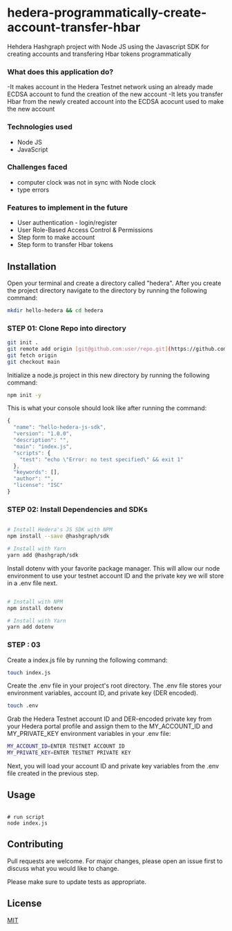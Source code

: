 # hedera-programmatically-create-account-transfer-hbar
Hehdera Hashgraph project with Node JS using the Javascript SDK for creating accounts and transfering Hbar tokens programmatically 

### What does this application do?
-It makes account in the Hedera Testnet network using an already made ECDSA account to fund the creation of the new account
-It lets you transfer Hbar from the newly created account into the ECDSA acocunt used to make the new account

### Technologies used
- Node JS
- JavaScript
  
### Challenges faced 
- computer clock was not in sync with Node clock
- type errors

### Features to implement in the future
- User authentication - login/register
- User Role-Based Access Control & Permissions
- Step form to make account
- Step form to transfer Hbar tokens

## Installation

Open your terminal and create a directory called "hedera". After you create the project directory navigate to the directory by running the following command:

```bash
mkdir hello-hedera && cd hedera
```


### STEP 01: Clone Repo into directory

```bash
git init .
git remote add origin [git@github.com:user/repo.git](https://github.com/Min11Benja/hedera-programmatically-create-account-transfer-hbar.git)
git fetch origin
git checkout main
```

Initialize a node.js project in this new directory by running the following command:
```bash
npm init -y
```

This is what your console should look like after running the command:
```Javascript
{
  "name": "hello-hedera-js-sdk",
  "version": "1.0.0",
  "description": "",
  "main": "index.js",
  "scripts": {
    "test": "echo \"Error: no test specified\" && exit 1"
  },
  "keywords": [],
  "author": "",
  "license": "ISC"
}
```

### STEP 02: Install Dependencies and SDKs

```bash

# Install Hedera's JS SDK with NPM
npm install --save @hashgraph/sdk

# Install with Yarn
yarn add @hashgraph/sdk
```
Install dotenv with your favorite package manager. This will allow our node environment to use your testnet account ID and the private key we will store in a .env file next.
```bash

# Install with NPM
npm install dotenv

# Install with Yarn
yarn add dotenv
```

### STEP : 03
Create a index.js file by running the following command:
```bash
touch index.js
```

Create the .env file in your project's root directory. 
The .env file stores your environment variables, account ID, and private key (DER encoded).
```bash
touch .env
```

Grab the Hedera Testnet account ID and DER-encoded private key from your Hedera portal profile and assign them to the MY_ACCOUNT_ID and MY_PRIVATE_KEY environment variables in your .env file:
```bash
MY_ACCOUNT_ID=ENTER TESTNET ACCOUNT ID 
MY_PRIVATE_KEY=ENTER TESTNET PRIVATE KEY
```
Next, you will load your account ID and private key variables from the .env file created in the previous step.

## Usage

```Node JS

# run script
node index.js

```

## Contributing

Pull requests are welcome. For major changes, please open an issue first
to discuss what you would like to change.

Please make sure to update tests as appropriate.

## License

[MIT](https://choosealicense.com/licenses/mit/)
